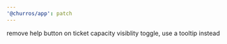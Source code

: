 ```yaml
---
'@churros/app': patch
---
```


remove help button on ticket capacity visiblity toggle, use a tooltip instead
